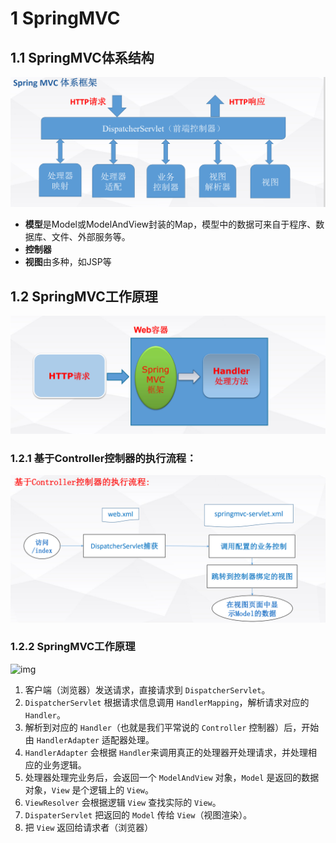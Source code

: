 # 1 SpringMVC

## 1.1 SpringMVC体系结构

![image-20230509202002883](markdown-img/Spring.assets/image-20230509202002883.png)

- **模型**是Model或ModelAndView封装的Map，模型中的数据可来自于程序、数据库、文件、外部服务等。
- **控制器**
- **视图**由多种，如JSP等

## 1.2 SpringMVC工作原理

![image-20230509202206130](markdown-img/Spring.assets/image-20230509202206130.png)

### 1.2.1 基于Controller控制器的执行流程：

![image-20230509202301429](markdown-img/Spring.assets/image-20230509202301429.png)

### 1.2.2 SpringMVC工作原理

![img](http://blog-img.coolsen.cn/img/SpingMVC-Process.jpg)

1. 客户端（浏览器）发送请求，直接请求到 `DispatcherServlet`。
2. `DispatcherServlet` 根据请求信息调用 `HandlerMapping`，解析请求对应的 `Handler`。
3. 解析到对应的 `Handler`（也就是我们平常说的 `Controller` 控制器）后，开始由 `HandlerAdapter` 适配器处理。
4. `HandlerAdapter` 会根据 `Handler`来调用真正的处理器开处理请求，并处理相应的业务逻辑。
5. 处理器处理完业务后，会返回一个 `ModelAndView` 对象，`Model` 是返回的数据对象，`View` 是个逻辑上的 `View`。
6. `ViewResolver` 会根据逻辑 `View` 查找实际的 `View`。
7. `DispaterServlet` 把返回的 `Model` 传给 `View`（视图渲染）。
8. 把 `View` 返回给请求者（浏览器）